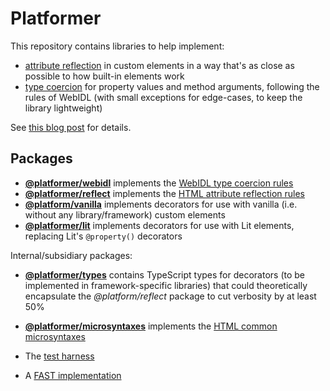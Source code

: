 # Platformer

This repository contains libraries to help implement:

- [attribute reflection](https://html.spec.whatwg.org/multipage/common-dom-interfaces.html#reflecting-content-attributes-in-idl-attributes "HTML Living Standard: Reflecting content attributes in IDL attributes") in custom elements in a way that's as close as possible to how built-in elements work
- [type coercion](https://webidl.spec.whatwg.org/#js-type-mapping "Web IDL Living Standard: JavaScript type mapping") for property values and method arguments, following the rules of WebIDL (with small exceptions for edge-cases, to keep the library lightweight)

See [this blog post](https://blog.ltgt.net/web-component-properties/ "Making Web Component properties behave closer to the platform") for details.

## Packages

- [**@platformer/webidl**](packages/webidl/README.md) implements the [WebIDL type coercion rules](https://webidl.spec.whatwg.org/#js-type-mapping)
- [**@platformer/reflect**](packages/reflect/README.md) implements the [HTML attribute reflection rules](https://html.spec.whatwg.org/multipage/common-dom-interfaces.html#reflecting-content-attributes-in-idl-attributes)
- [**@platform/vanilla**](packages/vanilla/README.md) implements decorators for use with vanilla (i.e. without any library/framework) custom elements
- [**@platformer/lit**](packages/lit/README.md) implements decorators for use with Lit elements, replacing Lit's `@property()` decorators

Internal/subsidiary packages:

- [**@platformer/types**](packages/types/README.md) contains TypeScript types for decorators (to be implemented in framework-specific libraries) that could theoretically encapsulate the _@platform/reflect_ package to cut verbosity by at least 50%
- [**@platformer/microsyntaxes**](packages/microsyntaxes/README.md) implements the [HTML common microsyntaxes](https://html.spec.whatwg.org/multipage/common-microsyntaxes.html)
- The [test harness](packages/harness/README.md)

- A [FAST implementation](packages/fast/README.md)
